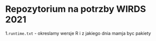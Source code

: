 # Repozytorium na potrzby WIRDS 2021
1.`runtime.txt` - okreslamy wersje R i z jakiego dnia mamja byc pakiety

